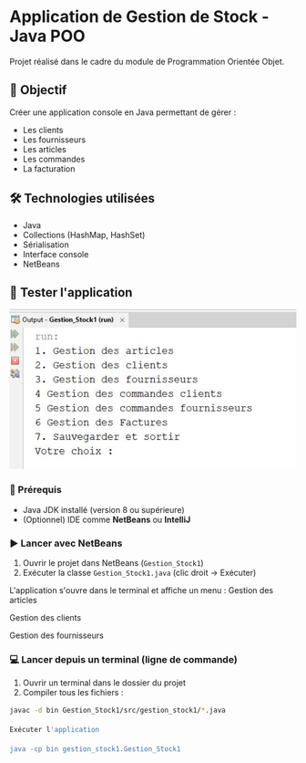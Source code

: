 # Application de Gestion de Stock - Java POO

Projet réalisé dans le cadre du module de Programmation Orientée Objet.

## 🎯 Objectif
Créer une application console en Java permettant de gérer :
- Les clients
- Les fournisseurs
- Les articles
- Les commandes
- La facturation

## 🛠️ Technologies utilisées
- Java
- Collections (HashMap, HashSet)
- Sérialisation
- Interface console
- NetBeans



## 🧪 Tester l'application
![Exécution du projet](images/imageexecution.JPG)

### 🔧 Prérequis
- Java JDK installé (version 8 ou supérieure)
- (Optionnel) IDE comme **NetBeans** ou **IntelliJ**

### ▶️ Lancer avec NetBeans
1. Ouvrir le projet dans NetBeans (`Gestion_Stock1`)
2. Exécuter la classe `Gestion_Stock1.java` (clic droit → Exécuter)

L'application s'ouvre dans le terminal et affiche un menu :
Gestion des articles

Gestion des clients

Gestion des fournisseurs

### 💻 Lancer depuis un terminal (ligne de commande)

1. Ouvrir un terminal dans le dossier du projet
2. Compiler tous les fichiers :
```bash
javac -d bin Gestion_Stock1/src/gestion_stock1/*.java

Exécuter l'application

java -cp bin gestion_stock1.Gestion_Stock1

